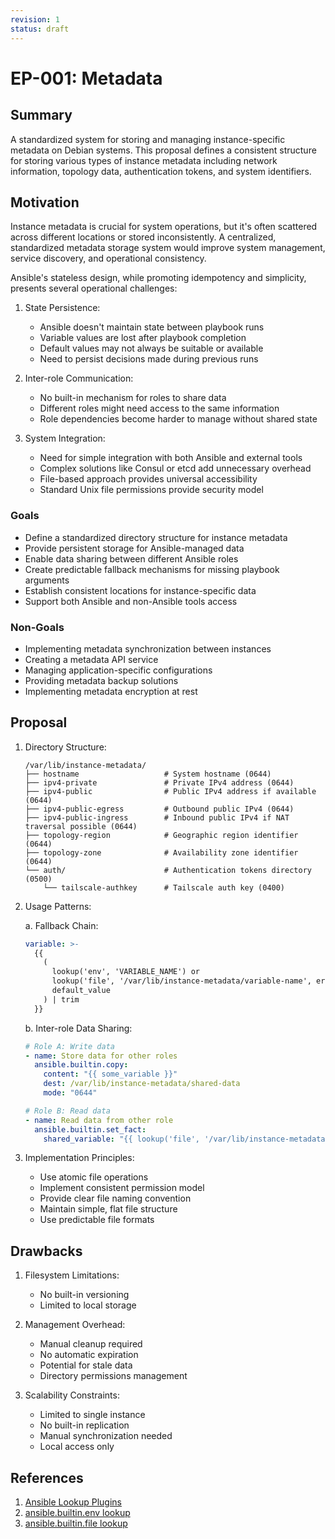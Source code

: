 ```yaml
---
revision: 1
status: draft
---
```


# EP-001: Metadata

## Summary
A standardized system for storing and managing instance-specific metadata on Debian systems. This proposal defines a consistent structure for storing various types of instance metadata including network information, topology data, authentication tokens, and system identifiers.

## Motivation
Instance metadata is crucial for system operations, but it's often scattered across different locations or stored inconsistently. A centralized, standardized metadata storage system would improve system management, service discovery, and operational consistency.

Ansible's stateless design, while promoting idempotency and simplicity, presents several operational challenges:

1. State Persistence:
   - Ansible doesn't maintain state between playbook runs
   - Variable values are lost after playbook completion
   - Default values may not always be suitable or available
   - Need to persist decisions made during previous runs

2. Inter-role Communication:
   - No built-in mechanism for roles to share data
   - Different roles might need access to the same information
   - Role dependencies become harder to manage without shared state

3. System Integration:
   - Need for simple integration with both Ansible and external tools
   - Complex solutions like Consul or etcd add unnecessary overhead
   - File-based approach provides universal accessibility
   - Standard Unix file permissions provide security model

### Goals
- Define a standardized directory structure for instance metadata
- Provide persistent storage for Ansible-managed data
- Enable data sharing between different Ansible roles
- Create predictable fallback mechanisms for missing playbook arguments
- Establish consistent locations for instance-specific data
- Support both Ansible and non-Ansible tools access

### Non-Goals
- Implementing metadata synchronization between instances
- Creating a metadata API service
- Managing application-specific configurations
- Providing metadata backup solutions
- Implementing metadata encryption at rest

## Proposal

1. Directory Structure:
   ```
   /var/lib/instance-metadata/
   ├── hostname                   # System hostname (0644)
   ├── ipv4-private               # Private IPv4 address (0644)
   ├── ipv4-public                # Public IPv4 address if available (0644)
   ├── ipv4-public-egress         # Outbound public IPv4 (0644)
   ├── ipv4-public-ingress        # Inbound public IPv4 if NAT traversal possible (0644)
   ├── topology-region            # Geographic region identifier (0644)
   ├── topology-zone              # Availability zone identifier (0644)
   └── auth/                      # Authentication tokens directory (0500)
       └── tailscale-authkey      # Tailscale auth key (0400)
   ```

2. Usage Patterns:

   a. Fallback Chain:
   ```yaml
   variable: >-
     {{
       (
         lookup('env', 'VARIABLE_NAME') or
         lookup('file', '/var/lib/instance-metadata/variable-name', errors='ignore') or
         default_value
       ) | trim
     }}
   ```

   b. Inter-role Data Sharing:
   ```yaml
   # Role A: Write data
   - name: Store data for other roles
     ansible.builtin.copy:
       content: "{{ some_variable }}"
       dest: /var/lib/instance-metadata/shared-data
       mode: "0644"

   # Role B: Read data
   - name: Read data from other role
     ansible.builtin.set_fact:
       shared_variable: "{{ lookup('file', '/var/lib/instance-metadata/shared-data') }}"
   ```

3. Implementation Principles:
   - Use atomic file operations
   - Implement consistent permission model
   - Provide clear file naming convention
   - Maintain simple, flat file structure
   - Use predictable file formats

## Drawbacks

1. Filesystem Limitations:
   - No built-in versioning
   - Limited to local storage

2. Management Overhead:
   - Manual cleanup required
   - No automatic expiration
   - Potential for stale data
   - Directory permissions management

3. Scalability Constraints:
   - Limited to single instance
   - No built-in replication
   - Manual synchronization needed
   - Local access only

## References

1. [Ansible Lookup Plugins](https://docs.ansible.com/ansible/latest/plugins/lookup.html)
2. [ansible.builtin.env lookup](https://docs.ansible.com/ansible/latest/collections/ansible/builtin/env_lookup.html)
3. [ansible.builtin.file lookup](https://docs.ansible.com/ansible/latest/collections/ansible/builtin/file_lookup.html)
